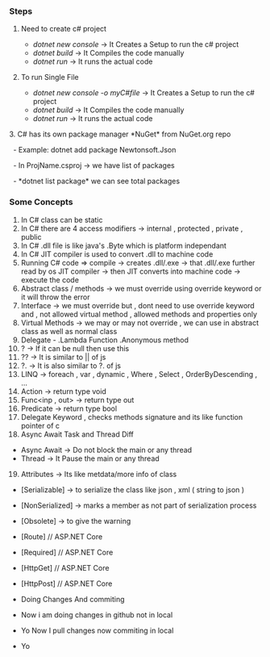 ### Steps

1. Need to create c# project

   * *dotnet new console*  -> It Creates a Setup to run the c# project
   * *dotnet build*  -> It Compiles the code manually
   * *dotnet run*    -> It runs the actual code

2. To run Single File

   * *dotnet new console -o myC#file*  -> It Creates a Setup to run the c# project
   * *dotnet build*  -> It Compiles the code manually
   * *dotnet run*    -> It runs the actual code

3\. C# has its own package manager \*NuGet\* from NuGet.org repo

   - Example: dotnet add package Newtonsoft.Json

   - In ProjName.csproj -> we have list of packages

   - \*dotnet list package\* we can see total packages



### Some Concepts

1. In C# class can be static
2. In C# there are 4 access modifiers -> internal , protected , private , public
3. In C# .dll file is like java's .Byte which is platform independant
4. In C# JIT compiler is used to convert .dll to machine code
5. Running C# code => compile -> creates .dll/.exe -> that .dll/.exe further read by os JIT compiler -> then JIT converts into machine code -> execute the code
6. Abstract class / methods -> we must override using override keyword or it will throw the error  
7. Interface -> we must override but , dont need to use override keyword and , not allowed virtual method , allowed methods and properties only 
8. Virtual Methods  -> we may or may not override , we can use in abstract class as well as normal class 
9. Delegate - .Lambda Function .Anonymous method
10. ? -> If it can be null then use this 
11. ?? -> It is similar to || of js 
12. ?. -> It is also similar to ?. of js 
13. LINQ -> foreach , var , dynamic , Where , Select , OrderByDescending , ...
14. Action<inp> -> return type void 
15. Func<inp , out> -> return type out 
16. Predicate<inp> -> return type bool
17. Delegate Keyword , checks methods signature and its like function pointer of c 
18. Async Await Task and Thread Diff
   - Async Await -> Do not block the main or any thread
   - Thread -> It Pause the main or any thread  
19. Attributes -> Its like metdata/more info of class 
   - [Serializable] -> to serialize the class like json , xml ( string to json )
   - [NonSerialized] -> marks a member as not part of serialization process  
   - [Obsolete] -> to give the warning 
   - [Route] // ASP.NET Core
   - [Required] // ASP.NET Core
   - [HttpGet] // ASP.NET Core
   - [HttpPost] // ASP.NET Core 

- Doing Changes And commiting
- Now i am doing changes in github not in local
- Yo Now I pull changes now commiting in local
- Yo 